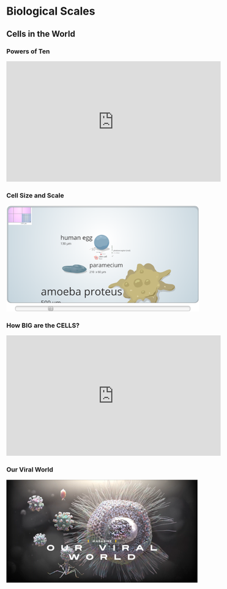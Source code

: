 # Biological Scales

## Cells in the World

### Powers of Ten

<iframe width="560" height="315" src="https://www.youtube.com/embed/0fKBhvDjuy0?si=nhwGXbDLXKGn66oi" title="YouTube video player" frameborder="0" allow="accelerometer; autoplay; clipboard-write; encrypted-media; gyroscope; picture-in-picture; web-share" referrerpolicy="strict-origin-when-cross-origin" allowfullscreen></iframe>

### Cell Size and Scale

[![Cell Size and Scale](images/cells-scale.png)](https://learn.genetics.utah.edu/content/cells/scale/)

### How BIG are the CELLS?

<iframe width="560" height="315" src="https://www.youtube.com/embed/uIGOOcrT86A?si=tVXePBFj4eHU9mkx" title="YouTube video player" frameborder="0" allow="accelerometer; autoplay; clipboard-write; encrypted-media; gyroscope; picture-in-picture; web-share" referrerpolicy="strict-origin-when-cross-origin" allowfullscreen></iframe>

### Our Viral World

[![Our Viral World](images/how-virus-look.png)](https://www.nationalgeographic.com/magazine/2021/02/see-how-viruses-look-up-close-feature/)

